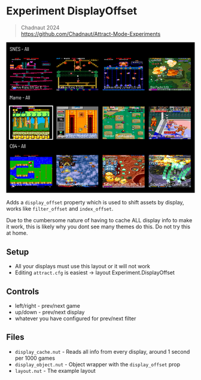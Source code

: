 # Experiment DisplayOffset

> Chadnaut 2024  
> https://github.com/Chadnaut/Attract-Mode-Experiments

![Example](example.png)

Adds a `display_offset` property which is used to shift assets by display, works like `filter_offset` and `index_offset`.

Due to the cumbersome nature of having to cache ALL display info to make it work, this is likely why you dont see many themes do this. Do not try this at home.

## Setup

- All your displays must use this layout or it will not work
- Editing `attract.cfg` is easiest -> layout Experiment.DisplayOffset

## Controls

- left/right - prev/next game
- up/down - prev/next display
- whatever you have configured for prev/next filter

## Files

- `display_cache.nut` - Reads all info from every display, around 1 second per 1000 games
- `display_object.nut` - Object wrapper with the `display_offset` prop
- `layout.nut` - The example layout
